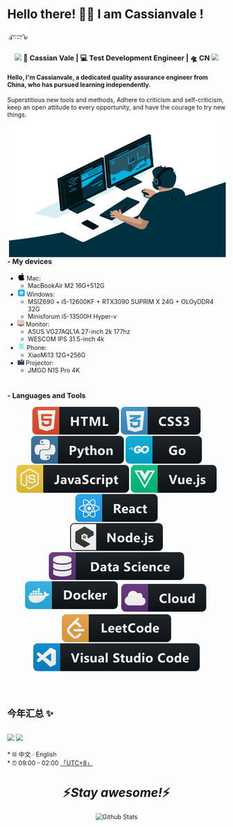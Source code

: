 # Hello there! 👋🏻 I am Cassianvale ! <img src="./img/cat.gif" alt="Meaow" width="50" />

<div align="center">
<h3><img src="https://media.giphy.com/media/WUlplcMpOCEmTGBtBW/giphy.gif" width="30"> 🙎 Cassian Vale | 💻 Test Development Engineer | 🛸 CN <img src="https://media.giphy.com/media/WUlplcMpOCEmTGBtBW/giphy.gif" width="30">
</h3>
</div>

<p align="center">
<h4>Hello, I'm Cassianvale, a dedicated quality assurance engineer from China, who has pursued learning independently.</h4>

Superstitious new tools and methods,
Adhere to criticism and self-criticism, keep an open attitude to every opportunity, and have the courage to try new things.
<img align="right" alt="GIF" src="./img/code.gif?raw=true" width="500" height="320" />
</p>

### - My devices

- <img width="17" height="17" src="./img/macos.png" />&nbsp;Mac: 
  - MacBookAir M2 16G+512G
- <img width="17" height="17" src="./img/windows.png" />&nbsp;Windows: 
  - MSIZ690 + i5-12600KF + RTX3090 SUPRIM X 24G + OLOyDDR4 32G
  - Minisforum i5-13500H Hyper-v
- <img width="15" height="15" src="./img/iMac.png" />&nbsp;Monitor: 
  - ASUS VG27AQL1A 27-inch 2k 177hz
  - WESCOM IPS 31.5-inch 4k
- <img width="17" height="17" src="./img/phone.png" />&nbsp;Phone: 
  - XiaoMi13 12G+256G
- <img width="15" height="15" src="./img/projector.png" />&nbsp;Projector: 
  - JMGO N1S Pro 4K
  <br/>

### - Languages and Tools

<p align="center">
    <img src="svg/html.svg" alt="html" style="vertical-align:top margin:6px 4px">
    <img src="svg/css3.svg" alt="css" style="vertical-align:top margin:6px 4px">
    <img src="svg/python.svg" alt="python" style="vertical-align:top margin:6px 4px">
    <img src="svg/go.svg" alt="go" style="vertical-align:top margin:6px 4px">
    <img src="svg/js.svg" alt="javascript" style="vertical-align:top margin:6px 4px">
    <img src="svg/vue.svg" alt="Vue.js" style="vertical-align:top margin:6px 4px">
    <img src="svg/react.svg" alt="React" style="vertical-align:top margin:6px 4px">
    <br/>
    <img src="svg/nodejs_larger.svg" alt="nodejs" style="vertical-align:top margin:6px 4px">
    <img src="svg/datascience.svg" alt="datascience" style="vertical-align:top margin:6px 4px">
    <img src="svg/docker.svg" alt="Docker" style="vertical-align:top margin:6px 4px">
    <img src="svg/cloud.svg" alt="cloud" style="vertical-align:top; margin:6px 4px">
    <a href="https://leetcode.cn/u/cassianvale/">
    <img src="svg/leetcode.svg" alt="LeetCode" style="vertical-align:top margin:6px 4px">
    </a>
    <img src="svg/visualstudio_code.svg" alt="Visual Studio Code" style="vertical-align:top margin:6px 4px">
</p>
<br/>
<br/>

## 今年汇总 ✨

<br/>
<div>
<img align="" height="160px" src="https://github-readme-stats.vercel.app/api?username=Cassianvale&show_icons=true&locale=cn&line_height=21&bg_color=0,EC6C6C,FFD479,FFFC79,73FA79" />
<img  align="" height="160px" src="https://github-readme-stats.vercel.app/api/top-langs/?username=Cassianvale&locale=cn&bg_color=0,73FA79,73FDFF,D783FF&layout=compact" />
</div>
<br/>
* 🌐 中文 · English
<br/>
* ⏰ 09:00 - 02:00 <a href="https://time.is/UTC+8" class="no-underline">「UTC+8」</a>
<br/>
<h1 align='center'>⚡️<i>Stay awesome!</i>⚡️</h1>

<p align="center">
        <img src="https://raw.githubusercontent.com/mayhemantt/mayhemantt/Update/svg/Bottom.svg" alt="Github Stats" />
</p>
